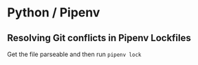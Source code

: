 # Python / Pipenv

## Resolving Git conflicts in Pipenv Lockfiles

Get the file parseable and then run `pipenv lock`
